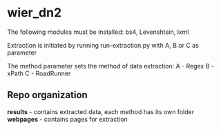 # wier_dn2

The following modules must be installed: bs4, Levenshtein, lxml

Extraction is initiated by running run-extraction.py with A, B or C as parameter
  
The method parameter sets the method of data extraction:
    A - Regex
    B - xPath
    C - RoadRunner

## Repo organization

__results__ - contains extracted data, each method has its own folder
__webpages__ - contains pages for extraction
